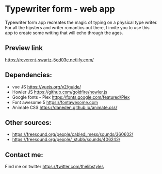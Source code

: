 # Typewriter form - web app

Typewriter form app recreates the magic of typing on a physical type writer. For all the hipsters and writer romantics out there, I invite you to use this app to create some writing that will echo through the ages.

## Preview link
https://reverent-swartz-5ed03e.netlify.com/

## Dependencies:
* vue JS https://vuejs.org/v2/guide/
* Howler JS https://github.com/goldfire/howler.js
* Google fonts - Plex https://fonts.google.com/featured/Plex
* Font awesome 5 https://fontawesome.com
* Animate CSS https://daneden.github.io/animate.css/

## Other sources:
* https://freesound.org/people/cabled_mess/sounds/360602/
* https://freesound.org/people/_stubb/sounds/406243/

## Contact me:
Find me on twitter https://twitter.com/thelibstyles
